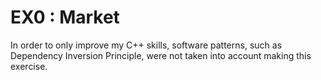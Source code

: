 # EX0 : Market

In order to only improve my C++ skills, software patterns, such as Dependency Inversion Principle, were not taken into account making this exercise.